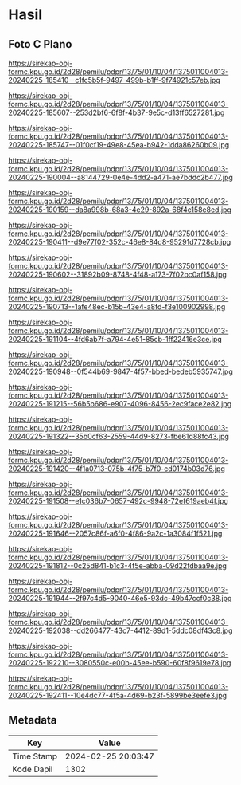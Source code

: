 # Hasil

## Foto C Plano

https://sirekap-obj-formc.kpu.go.id/2d28/pemilu/pdpr/13/75/01/10/04/1375011004013-20240225-185410--c1fc5b5f-9497-499b-b1ff-9f74921c57eb.jpg

https://sirekap-obj-formc.kpu.go.id/2d28/pemilu/pdpr/13/75/01/10/04/1375011004013-20240225-185607--253d2bf6-6f8f-4b37-9e5c-d13ff6527281.jpg

https://sirekap-obj-formc.kpu.go.id/2d28/pemilu/pdpr/13/75/01/10/04/1375011004013-20240225-185747--01f0cf19-49e8-45ea-b942-1dda86260b09.jpg

https://sirekap-obj-formc.kpu.go.id/2d28/pemilu/pdpr/13/75/01/10/04/1375011004013-20240225-190004--a8144729-0e4e-4dd2-a471-ae7bddc2b477.jpg

https://sirekap-obj-formc.kpu.go.id/2d28/pemilu/pdpr/13/75/01/10/04/1375011004013-20240225-190159--da8a998b-68a3-4e29-892a-68f4c158e8ed.jpg

https://sirekap-obj-formc.kpu.go.id/2d28/pemilu/pdpr/13/75/01/10/04/1375011004013-20240225-190411--d9e77f02-352c-46e8-84d8-95291d7728cb.jpg

https://sirekap-obj-formc.kpu.go.id/2d28/pemilu/pdpr/13/75/01/10/04/1375011004013-20240225-190602--31892b09-8748-4f48-a173-7f02bc0af158.jpg

https://sirekap-obj-formc.kpu.go.id/2d28/pemilu/pdpr/13/75/01/10/04/1375011004013-20240225-190713--1afe48ec-b15b-43e4-a8fd-f3e100902998.jpg

https://sirekap-obj-formc.kpu.go.id/2d28/pemilu/pdpr/13/75/01/10/04/1375011004013-20240225-191104--4fd6ab7f-a794-4e51-85cb-1ff22416e3ce.jpg

https://sirekap-obj-formc.kpu.go.id/2d28/pemilu/pdpr/13/75/01/10/04/1375011004013-20240225-190948--0f544b69-9847-4f57-bbed-bedeb5935747.jpg

https://sirekap-obj-formc.kpu.go.id/2d28/pemilu/pdpr/13/75/01/10/04/1375011004013-20240225-191215--56b5b686-e907-4096-8456-2ec9face2e82.jpg

https://sirekap-obj-formc.kpu.go.id/2d28/pemilu/pdpr/13/75/01/10/04/1375011004013-20240225-191322--35b0cf63-2559-44d9-8273-fbe61d88fc43.jpg

https://sirekap-obj-formc.kpu.go.id/2d28/pemilu/pdpr/13/75/01/10/04/1375011004013-20240225-191420--4f1a0713-075b-4f75-b7f0-cd0174b03d76.jpg

https://sirekap-obj-formc.kpu.go.id/2d28/pemilu/pdpr/13/75/01/10/04/1375011004013-20240225-191508--e1c036b7-0657-492c-9948-72ef619aeb4f.jpg

https://sirekap-obj-formc.kpu.go.id/2d28/pemilu/pdpr/13/75/01/10/04/1375011004013-20240225-191646--2057c86f-a6f0-4f86-9a2c-1a3084f1f521.jpg

https://sirekap-obj-formc.kpu.go.id/2d28/pemilu/pdpr/13/75/01/10/04/1375011004013-20240225-191812--0c25d841-b1c3-4f5e-abba-09d22fdbaa9e.jpg

https://sirekap-obj-formc.kpu.go.id/2d28/pemilu/pdpr/13/75/01/10/04/1375011004013-20240225-191944--2f97c4d5-9040-46e5-93dc-49b47ccf0c38.jpg

https://sirekap-obj-formc.kpu.go.id/2d28/pemilu/pdpr/13/75/01/10/04/1375011004013-20240225-192038--dd266477-43c7-4412-89d1-5ddc08df43c8.jpg

https://sirekap-obj-formc.kpu.go.id/2d28/pemilu/pdpr/13/75/01/10/04/1375011004013-20240225-192210--3080550c-e00b-45ee-b590-60f8f9619e78.jpg

https://sirekap-obj-formc.kpu.go.id/2d28/pemilu/pdpr/13/75/01/10/04/1375011004013-20240225-192411--10e4dc77-4f5a-4d69-b23f-5899be3eefe3.jpg


## Metadata

| Key        | Value               |
| ---------- | ------------------- |
| Time Stamp | 2024-02-25 20:03:47 |
| Kode Dapil | 1302                |



